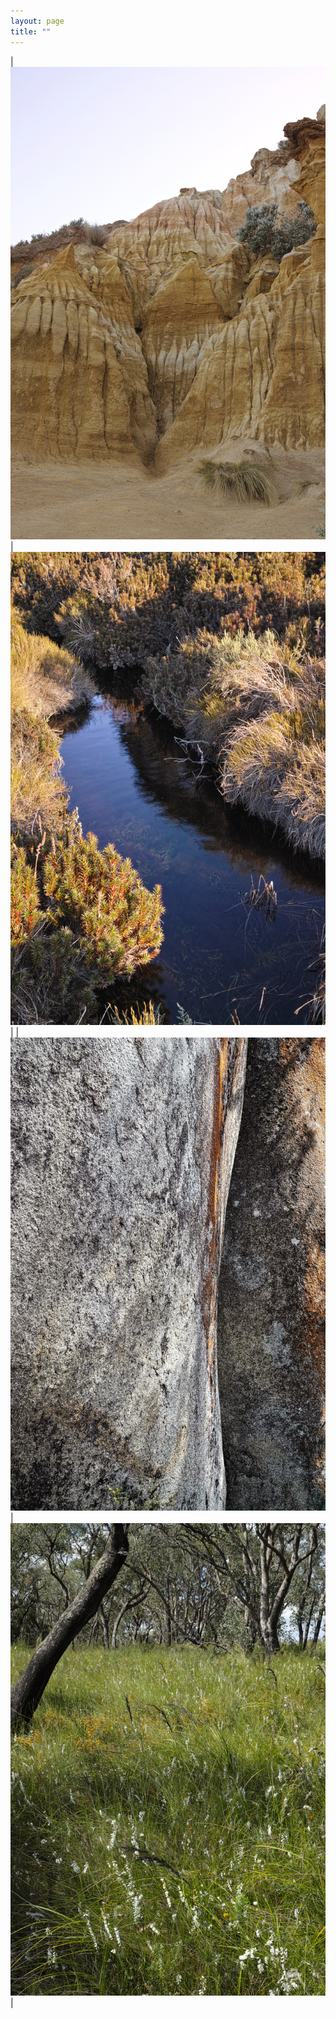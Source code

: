 ```yaml
---
layout: page
title: ""
---
```

|![sanddunes](webphotos/enviroport/beausand.jpg) |![sanddunes](webphotos/enviroport/bawbawstream.jpg)|
|![a](webphotos/enviroport/3brothersrockresize1.jpg) |![a](webphotos/enviroport/bunyipbloom.jpg)|
